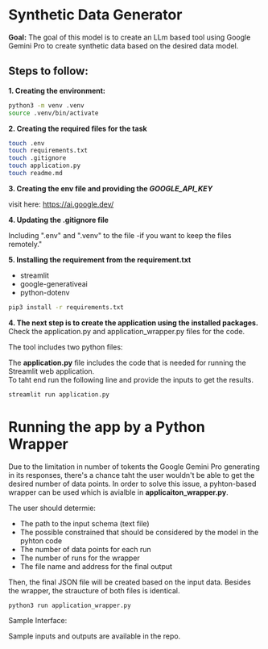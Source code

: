 # Synthetic Data Generator
**Goal:** 
The goal of this model is to create an LLm based tool using Google Gemini Pro to create synthetic data based on the desired data model. 

## Steps to follow:

**1. Creating the environment:**

```bash
python3 -m venv .venv
source .venv/bin/activate
```

**2. Creating the required files for the task**

```bash
touch .env
touch requirements.txt
touch .gitignore
touch application.py
touch readme.md
```

**3. Creating the env file and providing the *GOOGLE_API_KEY***

visit here: https://ai.google.dev/

**4. Updating the .gitignore file**

Including ".env" and ".venv" to the file -if you want to keep the files remotely."

**5. Installing the requirement from the requirement.txt**
* streamlit
* google-generativeai
* python-dotenv

```bash
pip3 install -r requirements.txt
```

**4. The next step is to create the application using the installed packages.**
Check the application.py and application_wrapper.py files for the code.

The tool includes two python files:

The **application.py** file includes the code that is needed for running the Streamlit web application.\
To taht end run the following line and provide the inputs to get the results.

```bash
streamlit run application.py
```

# Running the app by a Python Wrapper
Due to the limitation in number of tokents the Google Gemini Pro generating in its responses, there's a chance taht the user wouldn't be able to get the desired number of data points. In order to solve this issue, a pyhton-based wrapper can be used which is avialble in **applicaiton_wrapper.py**.

The user should determie:
* The path to the input schema (text file)
* The possible constrained that should be considered by the model in the pyhton code
* The number of data points for each run
* The number of runs for the wrapper
* The file name and address for the final output

Then, the final JSON file will be created based on the input data. Besides the wrapper, the straucture of both files is identical.

```bash
python3 run application_wrapper.py
```

Sample Interface:


Sample inputs and outputs are available in the repo. 